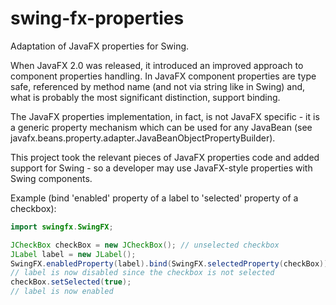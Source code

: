 # swing-fx-properties
Adaptation of JavaFX properties for Swing.

When JavaFX 2.0 was released, it introduced an improved approach to component properties handling.
In JavaFX component properties are type safe, referenced by method name (and not via string like in Swing) and, what is probably the most significant distinction, support binding.

The JavaFX properties implementation, in fact, is not JavaFX specific - it is a generic property mechanism which can be used for any JavaBean (see javafx.beans.property.adapter.JavaBeanObjectPropertyBuilder).

This project took the relevant pieces of JavaFX properties code and added support for Swing - so a developer may use JavaFX-style properties with Swing components.

Example (bind 'enabled' property of a label to 'selected' property of a checkbox):
```java
import swingfx.SwingFX;

JCheckBox checkBox = new JCheckBox(); // unselected checkbox
JLabel label = new JLabel();
SwingFX.enabledProperty(label).bind(SwingFX.selectedProperty(checkBox));
// label is now disabled since the checkbox is not selected
checkBox.setSelected(true);
// label is now enabled
```
